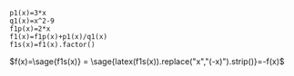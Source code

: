 ```sagesilent
p1(x)=3*x
q1(x)=x^2-9
f1p(x)=2*x
f1(x)=f1p(x)+p1(x)/q1(x)
f1s(x)=f1(x).factor()
```

 $f(x)=\sage{f1s(x)} = \sage{latex(f1s(x)).replace("x","(-x)").strip()}=-f(x)$ 

